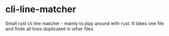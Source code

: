 # cli-line-matcher
Small rust cli line matcher - mainly to play around with rust. It takes one file and finds all lines duplicated in other files.

